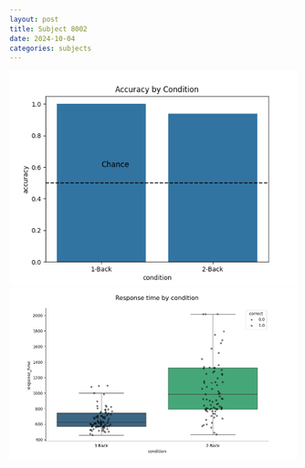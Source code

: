 ```yaml
---
layout: post
title: Subject 8002
date: 2024-10-04
categories: subjects
---
```


![](data/8002/run-3/8002_ATS_acc.png)
![](data/8002/run-3/8002_ATS_rt.png)
